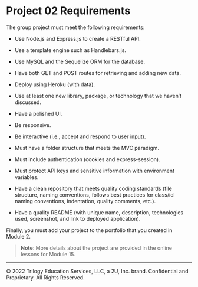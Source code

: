 # Project 02 Requirements

The group project must meet the following requirements:

* Use Node.js and Express.js to create a RESTful API.

* Use a template engine such as Handlebars.js.

* Use MySQL and the Sequelize ORM for the database.

* Have both GET and POST routes for retrieving and adding new data.

* Deploy using Heroku (with data).

* Use at least one new library, package, or technology that we haven’t discussed.

* Have a polished UI.

* Be responsive.

* Be interactive (i.e., accept and respond to user input).

* Must have a folder structure that meets the MVC paradigm.

* Must include authentication (cookies and express-session).

* Must protect API keys and sensitive information with environment variables.

* Have a clean repository that meets quality coding standards (file structure, naming conventions, follows best practices for class/id naming conventions, indentation, quality comments, etc.).

* Have a quality README (with unique name, description, technologies used, screenshot, and link to deployed application).

Finally, you must add your project to the portfolio that you created in Module 2.

> **Note**: More details about the project are provided in the online lessons for Module 15.

---
© 2022 Trilogy Education Services, LLC, a 2U, Inc. brand. Confidential and Proprietary. All Rights Reserved.

